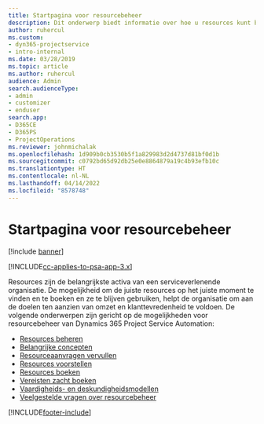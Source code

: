 ```yaml
---
title: Startpagina voor resourcebeheer
description: Dit onderwerp biedt informatie over hoe u resources kunt beheren.
author: ruhercul
ms.custom:
- dyn365-projectservice
- intro-internal
ms.date: 03/28/2019
ms.topic: article
ms.author: ruhercul
audience: Admin
search.audienceType:
- admin
- customizer
- enduser
search.app:
- D365CE
- D365PS
- ProjectOperations
ms.reviewer: johnmichalak
ms.openlocfilehash: 1d909b0cb3530b5f1a829983d2d4737d81bf0d1b
ms.sourcegitcommit: c0792bd65d92db25e0e8864879a19c4b93efb10c
ms.translationtype: HT
ms.contentlocale: nl-NL
ms.lasthandoff: 04/14/2022
ms.locfileid: "8578748"
---
```

# <a name="resource-management-home-page"></a>Startpagina voor resourcebeheer

[!include [banner](../includes/psa-now-project-operations.md)]

[!INCLUDE[cc-applies-to-psa-app-3.x](../includes/cc-applies-to-psa-app-3x.md)]

Resources zijn de belangrijkste activa van een serviceverlenende organisatie. De mogelijkheid om de juiste resources op het juiste moment te vinden en te boeken en ze te blijven gebruiken, helpt de organisatie om aan de doelen ten aanzien van omzet en klanttevredenheid te voldoen. De volgende onderwerpen zijn gericht op de mogelijkheden voor resourcebeheer van Dynamics 365 Project Service Automation:

- [Resources beheren](manage-resources.md)
- [Belangrijke concepten](reports-key-concepts.md)
- [Resourceaanvragen vervullen](resource-management-fulfill-requests.md)
- [Resources voorstellen](resource-management-propose-resources.md)
- [Resources boeken](resource-management-book-resources-scheduleboard.md)
- [Vereisten zacht boeken](resource-management-softbook-requirements.md)
- [Vaardigheids- en deskundigheidsmodellen](resource-management-skills-proficiency.md)
- [Veelgestelde vragen over resourcebeheer](resource-management-faq.md)


[!INCLUDE[footer-include](../includes/footer-banner.md)]
